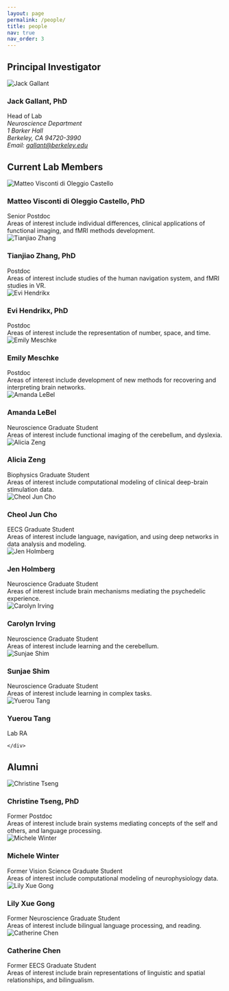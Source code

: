 ```yaml
---
layout: page
permalink: /people/
title: people
nav: true
nav_order: 3
---
```


## Principal Investigator

<article class="person-profile">
  <div class="person-image">
    <img src="{{ '/assets/img/people/Regression.Jack.jpg' | relative_url }}" alt="Jack Gallant" class="img-fluid">
  </div>
  <div class="person-info">
    <h3>Jack Gallant, PhD</h3>
    <div class="person-title">Head of Lab</div>
    <address class="person-description">
      Neuroscience Department<br>
      1 Barker Hall<br>
      Berkeley, CA 94720-3990<br>
      Email: <a href="mailto:gallant@berkeley.edu">gallant@berkeley.edu</a>
    </address>
  </div>
</article>

## Current Lab Members

<article class="person-profile">
  <div class="person-image">
    <img src="{{ '/assets/img/people/Matteo.ViscontidOC.jpg' | relative_url }}" alt="Matteo Visconti di Oleggio Castello" class="img-fluid">
  </div>
  <div class="person-info">
    <h3>Matteo Visconti di Oleggio Castello, PhD</h3>
    <div class="person-title">Senior Postdoc</div>
    <div class="person-description">
      Areas of interest include individual differences, clinical applications of functional imaging, and fMRI methods development.
    </div>
  </div>
</article>

<article class="person-profile">
  <div class="person-image">
    <img src="{{ '/assets/img/people/Tianjiao.Zhang.jpg' | relative_url }}" alt="Tianjiao Zhang" class="img-fluid">
  </div>
  <div class="person-info">
    <h3>Tianjiao Zhang, PhD</h3>
    <div class="person-title">Postdoc</div>
    <div class="person-description">
      Areas of interest include studies of the human navigation system, and fMRI studies in VR.
    </div>
  </div>
</article>

<article class="person-profile">
  <div class="person-image">
    <img src="{{ '/assets/img/people/Evi.Hendrikx.jpg' | relative_url }}" alt="Evi Hendrikx" class="img-fluid">
  </div>
  <div class="person-info">
    <h3>Evi Hendrikx, PhD</h3>
    <div class="person-title">Postdoc</div>
    <div class="person-description">
      Areas of interest include the representation of number, space, and time.
    </div>
  </div>
</article>

<article class="person-profile">
  <div class="person-image">
    <img src="{{ '/assets/img/people/Emily.Meschke.jpg' | relative_url }}" alt="Emily Meschke" class="img-fluid">
  </div>
  <div class="person-info">
    <h3>Emily Meschke</h3>
    <div class="person-title">Postdoc</div>
    <div class="person-description">
      Areas of interest include development of new methods for recovering and interpreting brain networks.
    </div>
  </div>
</article>

<article class="person-profile">
  <div class="person-image">
    <img src="{{ '/assets/img/people/Amanda.LeBel.jpg' | relative_url }}" alt="Amanda LeBel" class="img-fluid">
  </div>
  <div class="person-info">
    <h3>Amanda LeBel</h3>
    <div class="person-title">Neuroscience Graduate Student</div>
    <div class="person-description">
      Areas of interest include functional imaging of the cerebellum, and dyslexia.
    </div>
  </div>
</article>

<article class="person-profile">
  <div class="person-image">
    <img src="{{ '/assets/img/people/Alicia.Zeng.jpg' | relative_url }}" alt="Alicia Zeng" class="img-fluid">
  </div>
  <div class="person-info">
    <h3>Alicia Zeng</h3>
    <div class="person-title">Biophysics Graduate Student</div>
    <div class="person-description">
      Areas of interest include computational modeling of clinical deep-brain stimulation data.
    </div>
  </div>
</article>

<article class="person-profile">
  <div class="person-image">
    <img src="{{ '/assets/img/people/CheolJun.Cho.jpg' | relative_url }}" alt="Cheol Jun Cho" class="img-fluid">
  </div>
  <div class="person-info">
    <h3>Cheol Jun Cho</h3>
    <div class="person-title">EECS Graduate Student</div>
    <div class="person-description">
      Areas of interest include language, navigation, and using deep networks in data analysis and modeling.
    </div>
  </div>
</article>

<article class="person-profile">
  <div class="person-image">
    <img src="{{ '/assets/img/people/Jen.Holmberg.jpg' | relative_url }}" alt="Jen Holmberg" class="img-fluid">
  </div>
  <div class="person-info">
    <h3>Jen Holmberg</h3>
    <div class="person-title">Neuroscience Graduate Student</div>
    <div class="person-description">
      Areas of interest include brain mechanisms mediating the psychedelic experience.
    </div>
  </div>
</article>

<article class="person-profile">
  <div class="person-image">
    <img src="{{ '/assets/img/people/Carolyn.Irving.jpg' | relative_url }}" alt="Carolyn Irving" class="img-fluid">
  </div>
  <div class="person-info">
    <h3>Carolyn Irving</h3>
    <div class="person-title">Neuroscience Graduate Student</div>
    <div class="person-description">
      Areas of interest include learning and the cerebellum.
    </div>
  </div>
</article>

<article class="person-profile">
  <div class="person-image">
    <img src="{{ '/assets/img/people/Sunjae.Shim.jpg' | relative_url }}" alt="Sunjae Shim" class="img-fluid">
  </div>
  <div class="person-info">
    <h3>Sunjae Shim</h3>
    <div class="person-title">Neuroscience Graduate Student</div>
    <div class="person-description">
      Areas of interest include learning in complex tasks.
    </div>
  </div>
</article>

<article class="person-profile">
  <div class="person-image">
    <img src="{{ '/assets/img/people/Yuerou.Tang.jpeg' | relative_url }}" alt="Yuerou Tang" class="img-fluid">
  </div>
  <div class="person-info">
    <h3>Yuerou Tang</h3>
    <div class="person-title">Lab RA</div>
    <div class="person-description">
      
    </div>
  </div>
</article>

## Alumni

<article class="person-profile">
  <div class="person-image">
    <img src="{{ '/assets/img/people/Christine.Tseng.jpg' | relative_url }}" alt="Christine Tseng" class="img-fluid">
  </div>
  <div class="person-info">
    <h3>Christine Tseng, PhD</h3>
    <div class="person-title">Former Postdoc</div>
    <div class="person-description">
      Areas of interest include brain systems mediating concepts of the self and others, and language processing.
    </div>
  </div>
</article>

<article class="person-profile">
  <div class="person-image">
    <img src="{{ '/assets/img/people/Michele.Winter.jpg' | relative_url }}" alt="Michele Winter" class="img-fluid">
  </div>
  <div class="person-info">
    <h3>Michele Winter</h3>
    <div class="person-title">Former Vision Science Graduate Student</div>
    <div class="person-description">
      Areas of interest include computational modeling of neurophysiology data.
    </div>
  </div>
</article>

<article class="person-profile">
  <div class="person-image">
    <img src="{{ '/assets/img/people/Lily.Gong.jpg' | relative_url }}" alt="Lily Xue Gong" class="img-fluid">
  </div>
  <div class="person-info">
    <h3>Lily Xue Gong</h3>
    <div class="person-title">Former Neuroscience Graduate Student</div>
    <div class="person-description">
      Areas of interest include bilingual language processing, and reading.
    </div>
  </div>
</article>

<article class="person-profile">
  <div class="person-image">
    <img src="{{ '/assets/img/people/Catherine.Chen.jpg' | relative_url }}" alt="Catherine Chen" class="img-fluid">
  </div>
  <div class="person-info">
    <h3>Catherine Chen</h3>
    <div class="person-title">Former EECS Graduate Student</div>
    <div class="person-description">
      Areas of interest include brain representations of linguistic and spatial relationships, and bilingualism.
    </div>
  </div>
</article>

